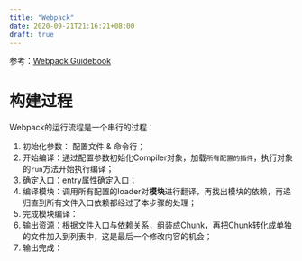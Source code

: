 ```yaml
---
title: "Webpack"
date: 2020-09-21T21:16:21+08:00
draft: true
---
```

参考：[Webpack Guidebook](https://tsejx.github.io/webpack-guidebook/principle-analysis/implementation-principle/workflow)

# 构建过程

Webpack的运行流程是一个串行的过程：
1. 初始化参数： 配置文件 & 命令行；                                                   
2. 开始编译：通过配置参数初始化Compiler对象，加载`所有配置的插件`，执行对象的`run`方法开始执行编译；
3. 确定入口：entry属性确定入口；
4. 编译模块：调用所有配置的loader对**模块**进行翻译，再找出模块的依赖，再递归直到所有文件入口依赖都经过了本步骤的处理；
5. 完成模块编译：
6. 输出资源：根据文件入口与依赖关系，组装成Chunk，再把Chunk转化成单独的文件加入到列表中，这是最后一个修改内容的机会；
7. 输出完成：

